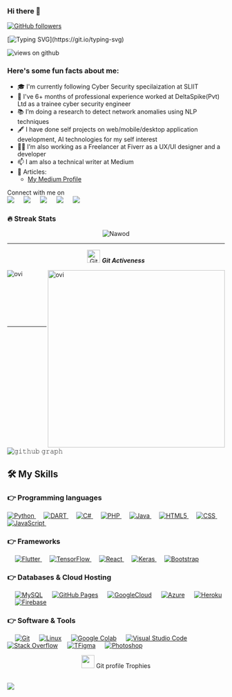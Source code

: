 


### Hi there 👋

[![GitHub followers](https://img.shields.io/github/followers/Nawod.svg?style=social&label=Followers)](https://github.com/Nawod?tab=followers)

[![Typing SVG](https://readme-typing-svg.herokuapp.com?font=Architects+Daughter&color=7AF79A&size=30&lines=Hey!+It's+Nawod!;I'm+Learning+Software/Web+Developing...;I'm+also+Love+to+Designe+UX/UI...;Also+I'm+Seeking+New+Technologies...)](https://git.io/typing-svg)

<img src="https://komarev.com/ghpvc/?username=Nawod&label=Views&color=brightgreen&style=flat-square" alt="views on github" />

<h3> Here's some fun facts about me: </h3>

- 🎓 I'm currently following Cyber Security specilaization at SLIIT
- 🌱 I've 6+ months of professional experience worked at DeltaSpike(Pvt) Ltd as a trainee cyber security engineer
- 📚 I’m doing a research to detect network anomalies using NLP techniques
- 🖋️ I have done self projects on web/mobile/desktop application development, AI technologies for my self interest 
- 🧑‍💻 I’m also working as a Freelancer at Fiverr as a UX/UI designer and a developer
- 📫 I am also a technical writer at Medium 
-  📰 Articles: 
	-	[My Medium Profile](https://medium.com/@madhuvantha) 

<p>Connect with me on
<br>	
<a target="_blank" href="https://www.linkedin.com/in/madhuvantha-kan/"><img src="https://img.shields.io/badge/-LinkedIn-0077B5?style=for-the-badge&logo=Linkedin&logoColor=white"></img></a>
&emsp;
<a target="_blank" href="madhuvanthanawo1@gmail.com"
><img src="https://img.shields.io/badge/-Gmail-D14836?style=for-the-badge&logo=Gmail&logoColor=white"></img></a>
&emsp;
<a target="_blank" href="https://www.behance.net/madhuvantha"><img src="https://aleen42.github.io/badges/src/behance.svg"></img></a>
&emsp;
<a target="_blank" href="https://medium.com/@madhuvantha"><img src="https://img.shields.io/badge/Medium-12100E?style=for-the-badge&logo=medium&logoColor=white"></img></a>
&emsp;
<a target="_blank" href="https://www.instagram.com/n_a_w_w_a/"><img src="https://img.shields.io/badge/Instagram-E4405F?style=for-the-badge&logo=instagram&logoColor=white"></img></a>

<br>
</p>


### 🔥 Streak Stats
<p align="center"><img src="https://github-readme-stats.vercel.app/api?username=Nawod&theme=gruvbox" alt="Nawod"  /></p>

<hr>
<p align="center">
 <img src="https://media.giphy.com/media/W5eoZHPpUx9sapR0eu/giphy.gif" width="30px" alt="Git"/>&nbsp;<i><b>Git Activeness</b></i></p>
 
<p><img align="left" src="https://github-readme-stats.vercel.app/api/top-langs?username=Nawod&show_icons=true&locale=en&layout=compact&theme=gruvbox" alt="ovi" /></p>
<p>&nbsp;<img align="right" src="https://github-readme-stats.vercel.app/api?username=Nawod&show_icons=true&locale=en&theme=gruvbox" alt="ovi" width="410" /></p>
<br><br><br><br><br>

<hr>



![𝚐𝚒𝚝𝚑𝚞𝚋 𝚐𝚛𝚊𝚙𝚑](https://activity-graph.herokuapp.com/graph?username=Nawod&theme=gruvbox&hide_border=true&area=true)



## 🛠️ My Skills

### 👉 Programming languages

<p align="left"> 
  

<a href="https://python.org/">
    <img alt="Python" src="https://img.shields.io/badge/Python-3776AB?style=for-the-badge&logo=python&logoColor=white"/>
  </a>
  &emsp;
<a href="https://dart.dev/">
    <img alt="DART" src="https://img.shields.io/badge/Dart-0175C2?style=for-the-badge&logo=dart&logoColor=white"/>
  </a>
&emsp;
<a href="https://docs.microsoft.com/en-us/dotnet/csharp/">
    <img alt="C#" src="https://img.shields.io/badge/C%23-239120?style=for-the-badge&logo=c-sharp&logoColor=white"/>
  </a>
&emsp;
<a href="https://www.php.net/">
    <img alt="PHP" src="https://img.shields.io/badge/PHP-777BB4?style=for-the-badge&logo=php&logoColor=white"/>
  </a>
&emsp;
<a href="https://www.java.com/en/">
    <img alt="Java" src="https://img.shields.io/badge/Java-ED8B00?style=for-the-badge&logo=java&logoColor=white"/>
  </a>
&emsp;
<a href="https://html.com/">
    <img alt="HTML5" src="https://img.shields.io/badge/HTML-239120?style=for-the-badge&logo=html5&logoColor=white"/>
  </a>
&emsp;
<a href="https://www.w3.org/Style/CSS/Overview.en.html">
    <img alt="CSS" src="https://img.shields.io/badge/CSS3-1572B6?style=for-the-badge&logo=css3&logoColor=white"/>
  </a>
&emsp;
<a href="https://www.javascript.com/">
    <img alt="JavaScript" src="https://img.shields.io/badge/JavaScript-323330?style=for-the-badge&logo=javascript&logoColor=F7DF1E"/>
  </a>
&emsp;
  
</p>

### 👉 Frameworks
<p align="left"> 
&emsp;
  <a href="https://flutter.dev/" target="_blank"> 
     <img alt="Flutter" src="https://img.shields.io/badge/Flutter-02569B?style=for-the-badge&logo=flutter&logoColor=white">
   </a>
  &emsp; 
  <a href="https://www.tensorflow.org/" target="_blank"> 
   <img alt="TensorFlow" src="https://img.shields.io/badge/TensorFlow-FF6F00?style=for-the-badge&logo=TensorFlow&logoColor=white">
  </a>   
  &emsp;
  <a href="https://reactjs.org/" target="_blank">
    <img alt="React" src="https://img.shields.io/badge/React-20232A?style=for-the-badge&logo=react&logoColor=61DAFB">
  </a> 
   &emsp;
  <a href="https://keras.io/" target="_blank"> 
    <img alt="Keras" src="https://img.shields.io/badge/Keras-D00000?style=for-the-badge&logo=Keras&logoColor=white"/>
  </a>
  &emsp;
  <a href="https://getbootstrap.com/" target="_blank"> 
    <img alt="Bootstrap" src="	https://img.shields.io/badge/Bootstrap-563D7C?style=for-the-badge&logo=bootstrap&logoColor=white"/>
  </a>
</p>

### 👉 Databases & Cloud Hosting
<p align="left">
  &emsp;
    <a href="https://www.mysql.com/"><img alt="MySQL" src="https://img.shields.io/badge/MySQL-00000F?style=for-the-badge&logo=mysql&logoColor=white"></a>
  &emsp;
    <a href="https://www.github.com"><img alt="GitHub Pages" src="https://img.shields.io/badge/GitHub-100000?style=for-the-badge&logo=github&logoColor=white"></a>
  &emsp;
    <a href="https://cloud.google.com/"><img alt="GoogleCloud" src ="https://img.shields.io/badge/Google_Cloud-4285F4?style=for-the-badge&logo=google-cloud&logoColor=white"/></a>
  &emsp;
    <a href="https://azure.microsoft.com/en-us/"><img alt="Azure" src ="https://img.shields.io/badge/Microsoft_Azure-0089D6?style=for-the-badge&logo=microsoft-azure&logoColor=white"/></a>
  &emsp;
    <a href="https://www.heroku.com/"><img alt="Heroku" src ="https://img.shields.io/badge/Heroku-430098?style=for-the-badge&logo=heroku&logoColor=white"/></a>
  &emsp;
<a href="https://firebase.google.com/"><img alt="Firebase" src ="https://img.shields.io/badge/firebase-ffca28?style=for-the-badge&logo=firebase&logoColor=black"></a>
 </p>

 ### 👉 Software & Tools
 
<p>
  &emsp;
    <a href="#"><img alt="Git" src="https://img.shields.io/badge/Git-F05032?style=for-the-badge&logo=git&logoColor=white"></a>
  &emsp;
    <a href="#"><img alt="Linux" src="https://img.shields.io/badge/Linux-FCC624?style=for-the-badge&logo=linux&logoColor=black"></a>
  &emsp;
    <a href="#"><img alt="Google Colab" src="https://img.shields.io/badge/Colab-F9AB00?style=for-the-badge&logo=googlecolab&color=525252"></a>
  &emsp;
    <a href="#"><img alt="Visual Studio Code" src="https://img.shields.io/badge/Visual_Studio_Code-0078D4?style=for-the-badge&logo=visual%20studio%20code&logoColor=white"></a>
  &emsp;
    <a href="#"><img alt="Stack Overflow" src="https://img.shields.io/badge/Stack_Overflow-FE7A16?style=for-the-badge&logo=stack-overflow&logoColor=white"></a>
  &emsp;
     <a href="#"><img alt="TFigma" src="https://img.shields.io/badge/Figma-F24E1E?style=for-the-badge&logo=figma&logoColor=white"></a>
    &emsp; 
    <a href="#"><img alt="Photoshop" src="https://aleen42.github.io/badges/src/photoshop.svg"></a>
    &emsp; 
    
</p>
<p align="center"><img src="https://media.giphy.com/media/QaMcXSekUWx7aogAUr/giphy.gif" width="30" />&nbsp;Git profile Trophies</p><br>
<img src="https://github-profile-trophy.vercel.app/?username=Nawod&theme=gruvbox" />


<br/>
